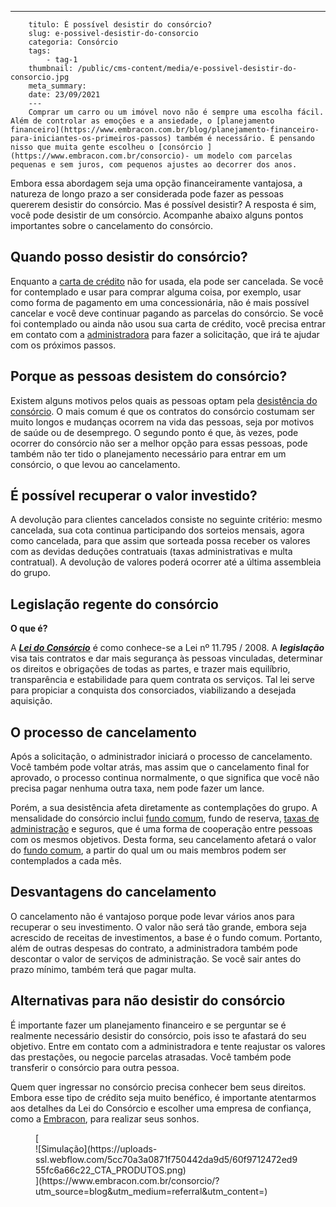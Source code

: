 ---
        titulo: É possível desistir do consórcio?
        slug: e-possivel-desistir-do-consorcio
        categoria: Consórcio
        tags:
            - tag-1
        thumbnail: /public/cms-content/media/e-possivel-desistir-do-consorcio.jpg
        meta_summary: 
        date: 23/09/2021
        ---
        Comprar um carro ou um imóvel novo não é sempre uma escolha fácil. Além de controlar as emoções e a ansiedade, o [planejamento financeiro](https://www.embracon.com.br/blog/planejamento-financeiro-para-iniciantes-os-primeiros-passos) também é necessário. É pensando nisso que muita gente escolheu o [consórcio ](https://www.embracon.com.br/consorcio)- um modelo com parcelas pequenas e sem juros, com pequenos ajustes ao decorrer dos anos.

Embora essa abordagem seja uma opção financeiramente vantajosa, a natureza de longo prazo a ser considerada pode fazer as pessoas quererem desistir do consórcio. Mas é possível desistir? A resposta é sim, você pode desistir de um consórcio. Acompanhe abaixo alguns pontos importantes sobre o cancelamento do consórcio.

Quando posso desistir do consórcio? 
------------------------------------

Enquanto a [carta de crédito](https://www.embracon.com.br/blog/tudo-o-que-voce-precisa-saber-sobre-a-carta-de-credito-de-consorcios) não for usada, ela pode ser cancelada. Se você for contemplado e usar para comprar alguma coisa, por exemplo, usar como forma de pagamento em uma concessionária, não é mais possível cancelar e você deve continuar pagando as parcelas do consórcio. Se você foi contemplado ou ainda não usou sua carta de crédito, você precisa entrar em contato com a [administradora](https://www.embracon.com.br/blog/como-escolher-uma-administradora-de-consorcio) para fazer a solicitação, que irá te ajudar com os próximos passos.

Porque as pessoas desistem do consórcio? 
-----------------------------------------

Existem alguns motivos pelos quais as pessoas optam pela [desistência do consórcio](https://www.embracon.com.br/blog/posso-desistir-do-consorcio). O mais comum é que os contratos do consórcio costumam ser muito longos e mudanças ocorrem na vida das pessoas, seja por motivos de saúde ou de desemprego. O segundo ponto é que, às vezes, pode ocorrer do consórcio não ser a melhor opção para essas pessoas, pode também não ter tido o planejamento necessário para entrar em um consórcio, o que levou ao cancelamento.

É possível recuperar o valor investido? 
----------------------------------------

A devolução para clientes cancelados consiste no seguinte critério: mesmo cancelada, sua cota continua participando dos sorteios mensais, agora como cancelada, para que assim que sorteada possa receber os valores com as devidas deduções contratuais (taxas administrativas e multa contratual). A devolução de valores poderá ocorrer até a última assembleia do grupo.

Legislação regente do consórcio 
--------------------------------

**O que é?**

A [***Lei do Consórcio***](https://www.embracon.com.br/blog/o-que-e-a-lei-do-consorcio-e-qual-a-sua-importancia) é como conhece-se a Lei nº 11.795 / 2008. A ***legislação*** visa tais contratos e dar mais segurança às pessoas vinculadas, determinar os direitos e obrigações de todas as partes, e trazer mais equilíbrio, transparência e estabilidade para quem contrata os serviços. Tal lei serve para propiciar a conquista dos consorciados, viabilizando a desejada aquisição.

O processo de cancelamento 
---------------------------

Após a solicitação, o administrador iniciará o processo de cancelamento. Você também pode voltar atrás, mas assim que o cancelamento final for aprovado, o processo continua normalmente, o que significa que você não precisa pagar nenhuma outra taxa, nem pode fazer um lance.

Porém, a sua desistência afeta diretamente as contemplações do grupo. A mensalidade do consórcio inclui [fundo comum](https://www.embracon.com.br/conhecaoconsorcio/o-que-e-o-fundo-de-aquisicao-ou-fundo-comum-do-consorcio), fundo de reserva, [taxas de administração](https://www.embracon.com.br/conhecaoconsorcio/o-que-e-taxa-de-administracao) e seguros, que é uma forma de cooperação entre pessoas com os mesmos objetivos. Desta forma, seu cancelamento afetará o valor do [fundo comum](https://www.embracon.com.br/conhecaoconsorcio/o-que-e-o-fundo-de-aquisicao-ou-fundo-comum-do-consorcio), a partir do qual um ou mais membros podem ser contemplados a cada mês.

Desvantagens do cancelamento 
-----------------------------

O cancelamento não é vantajoso porque pode levar vários anos para recuperar o seu investimento. O valor não será tão grande, embora seja acrescido de receitas de investimentos, a base é o fundo comum. Portanto, além de outras despesas do contrato, a administradora também pode descontar o valor de serviços de administração. Se você sair antes do prazo mínimo, também terá que pagar multa.

Alternativas para não desistir do consórcio 
--------------------------------------------

É importante fazer um planejamento financeiro e se perguntar se é realmente necessário desistir do consórcio, pois isso te afastará do seu objetivo. Entre em contato com a administradora e tente reajustar os valores das prestações, ou negocie parcelas atrasadas. Você também pode transferir o consórcio para outra pessoa.

Quem quer ingressar no consórcio precisa conhecer bem seus direitos. Embora esse tipo de crédito seja muito benéfico, é importante atentarmos aos detalhes da Lei do Consórcio e escolher uma empresa de confiança, como a [Embracon](https://www.embracon.com.br/a-embracon), para realizar seus sonhos.

<figure class="w-richtext-figure-type-image w-richtext-align-center">[<div>![Simulação](https://uploads-ssl.webflow.com/5cc70a3a0871f750442da9d5/60f9712472ed955fc6a66c22_CTA_PRODUTOS.png)</div>](https://www.embracon.com.br/consorcio/?utm_source=blog&utm_medium=referral&utm_content=)</figure>
        